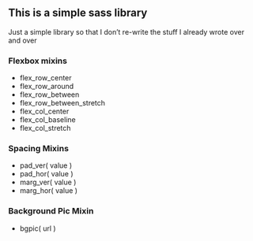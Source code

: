 ## This is a simple sass library

Just a simple library so that I don’t re-write the stuff I already wrote over and over

### Flexbox mixins
- flex_row_center
- flex_row_around
- flex_row_between
- flex_row_between_stretch
- flex_col_center
- flex_col_baseline
- flex_col_stretch

### Spacing Mixins
- pad_ver( value )
- pad_hor( value )
- marg_ver( value )
- marg_hor( value )

### Background Pic Mixin
- bgpic( url )
